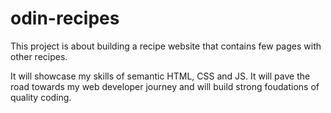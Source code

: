 # odin-recipes

This project is about building a recipe website that contains few pages with other recipes.

It will showcase my skills of semantic HTML, CSS and JS. It will pave the road towards my web developer journey and will build strong foudations of quality coding.